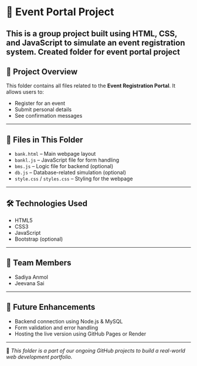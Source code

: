 # 🎫 Event Portal Project

This is a group project built using HTML, CSS, and JavaScript to simulate an event registration system.
Created folder for event portal project
---

## 📁 Project Overview

This folder contains all files related to the **Event Registration Portal**. It allows users to:
- Register for an event
- Submit personal details
- See confirmation messages

---

## 📂 Files in This Folder

- `bank.html` – Main webpage layout
- `bankl.js` – JavaScript file for form handling
- `bms.js` – Logic file for backend (optional)
- `db.js` – Database-related simulation (optional)
- `style.css` / `styles.css` – Styling for the webpage

---

## 🛠️ Technologies Used

- HTML5
- CSS3
- JavaScript
- Bootstrap (optional)

---

## 👥 Team Members

- Sadiya Anmol
- Jeevana Sai


---

## 🚀 Future Enhancements

- Backend connection using Node.js & MySQL
- Form validation and error handling
- Hosting the live version using GitHub Pages or Render

---

🎉 _This folder is a part of our ongoing GitHub projects to build a real-world web development portfolio._
